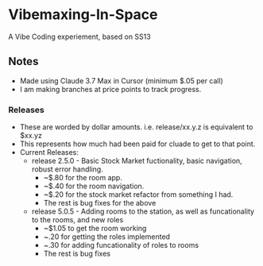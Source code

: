 # Vibemaxing-In-Space
A Vibe Coding experiement, based on SS13

## Notes
* Made using Claude 3.7 Max in Cursor (minimum $.05 per call)
* I am making branches at price points to track progress.

### Releases
* These are worded by dollar amounts. i.e. release/xx.y.z is equivalent to $xx.yz 
* This represents how much had been paid for cluade to get to that point. 
* Current Releases:
  * release 2.5.0 - Basic Stock Market fuctionality, basic navigation, robust error handling.
    * ~$.80 for the room app.
    * ~$.40 for the room navigation.
    * ~$.20 for the stock market refactor from something I had.
    * The rest is bug fixes for the above
  * release 5.0.5 - Adding rooms to the station, as well as funcationality to the rooms, and new roles
    * ~$1.05 to get the room working
    * ~.20 for getting the roles implemented
    * ~.30 for adding funcationality of roles to rooms
    * The rest is bug fixes  
